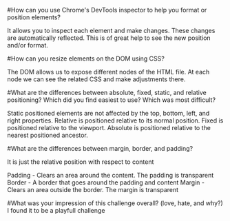 #How can you use Chrome's DevTools inspector to help you format or position elements?

It allows you to inspect each element and make changes. These changes are automatically reflected. This is of great help to see the new position and/or format.

#How can you resize elements on the DOM using CSS?

The DOM allows us to expose different nodes of the HTML file. At each node we can see the related CSS and make adjustments there.

#What are the differences between absolute, fixed, static, and relative positioning? Which did you find easiest to use? Which was most difficult?

Static positioned elements are not affected by the top, bottom, left, and right properties.
Relative is positioned relative to its normal position.
Fixed is positioned relative to the viewport.
Absolute is positioned relative to the nearest positioned ancestor.

#What are the differences between margin, border, and padding?

It is just the relative position with respect to content

Padding - Clears an area around the content. The padding is transparent
Border - A border that goes around the padding and content
Margin - Clears an area outside the border. The margin is transparent

#What was your impression of this challenge overall? (love, hate, and why?)
I found it to be a playfull challenge
